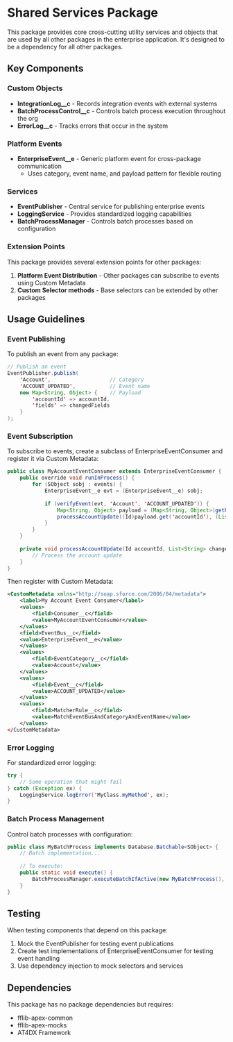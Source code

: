 # Shared Services Package

This package provides core cross-cutting utility services and objects that are used by all other packages in the enterprise application. It's designed to be a dependency for all other packages.

## Key Components

### Custom Objects

- **IntegrationLog__c** - Records integration events with external systems
- **BatchProcessControl__c** - Controls batch process execution throughout the org
- **ErrorLog__c** - Tracks errors that occur in the system

### Platform Events

- **EnterpriseEvent__e** - Generic platform event for cross-package communication
  - Uses category, event name, and payload pattern for flexible routing

### Services

- **EventPublisher** - Central service for publishing enterprise events
- **LoggingService** - Provides standardized logging capabilities
- **BatchProcessManager** - Controls batch processes based on configuration

### Extension Points

This package provides several extension points for other packages:

1. **Platform Event Distribution** - Other packages can subscribe to events using Custom Metadata
2. **Custom Selector methods** - Base selectors can be extended by other packages 

## Usage Guidelines

### Event Publishing

To publish an event from any package:

```java
// Publish an event
EventPublisher.publish(
    'Account',                   // Category
    'ACCOUNT_UPDATED',           // Event name
    new Map<String, Object> {    // Payload
        'accountId' => accountId,
        'fields' => changedFields
    }
);
```

### Event Subscription

To subscribe to events, create a subclass of EnterpriseEventConsumer and register it via Custom Metadata:

```java
public class MyAccountEventConsumer extends EnterpriseEventConsumer {
    public override void runInProcess() {
        for (SObject sobj : events) {
            EnterpriseEvent__e evt = (EnterpriseEvent__e) sobj;
            
            if (verifyEvent(evt, 'Account', 'ACCOUNT_UPDATED')) {
                Map<String, Object> payload = (Map<String, Object>)getPayloadAs(evt, Map<String, Object>.class);
                processAccountUpdate((Id)payload.get('accountId'), (List<String>)payload.get('fields'));
            }
        }
    }
    
    private void processAccountUpdate(Id accountId, List<String> changedFields) {
        // Process the account update
    }
}
```

Then register with Custom Metadata:

```xml
<CustomMetadata xmlns="http://soap.sforce.com/2006/04/metadata">
    <label>My Account Event Consumer</label>
    <values>
        <field>Consumer__c</field>
        <value>MyAccountEventConsumer</value>
    </values>
    <field>EventBus__c</field>
    <value>EnterpriseEvent__e</value>
    </values>
    <values>
        <field>EventCategory__c</field>
        <value>Account</value>
    </values>
    <values>
        <field>Event__c</field>
        <value>ACCOUNT_UPDATED</value>
    </values>
    <values>
        <field>MatcherRule__c</field>
        <value>MatchEventBusAndCategoryAndEventName</value>
    </values>
</CustomMetadata>
```

### Error Logging

For standardized error logging:

```java
try {
    // Some operation that might fail
} catch (Exception ex) {
    LoggingService.logError('MyClass.myMethod', ex);
}
```

### Batch Process Management

Control batch processes with configuration:

```java
public class MyBatchProcess implements Database.Batchable<SObject> {
    // Batch implementation...
    
    // To execute:
    public static void execute() {
        BatchProcessManager.executeBatchIfActive(new MyBatchProcess(), 'MyBatchProcess');
    }
}
```

## Testing

When testing components that depend on this package:

1. Mock the EventPublisher for testing event publications
2. Create test implementations of EnterpriseEventConsumer for testing event handling
3. Use dependency injection to mock selectors and services

## Dependencies

This package has no package dependencies but requires:

- fflib-apex-common
- fflib-apex-mocks
- AT4DX Framework
